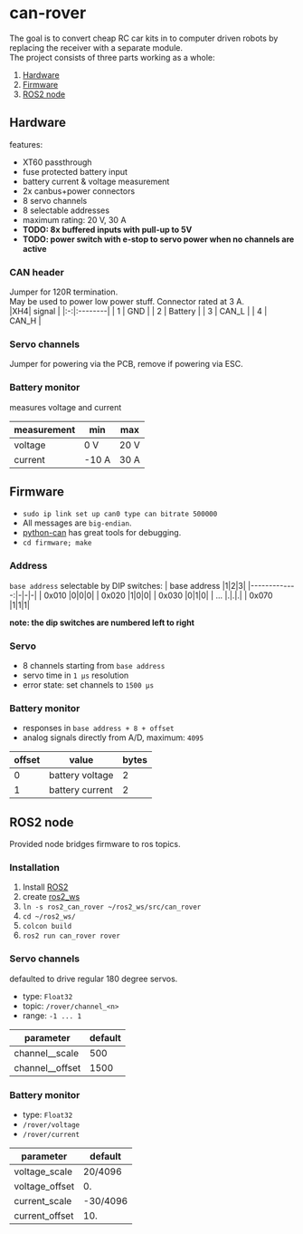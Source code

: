 # can-rover
The goal is to convert cheap RC car kits in to computer driven robots by
replacing the receiver with a separate module.  
The project consists of three parts working as a whole:
1. [Hardware](#hardware)
2. [Firmware](#firmware)
3. [ROS2 node](#ros2-node)

## Hardware
features:
* XT60 passthrough
* fuse protected battery input
* battery current & voltage measurement
* 2x canbus+power connectors
* 8 servo channels
* 8 selectable addresses
* maximum rating: 20 V, 30 A
* **TODO: 8x buffered inputs with pull-up to 5V**
* **TODO: power switch with e-stop to servo power when no channels are active**

### CAN header
Jumper for 120R termination.  
May be used to power low power stuff. Connector rated at 3 A.  
|XH4|  signal |
|:-:|:--------|
| 1 | GND     |
| 2 | Battery |
| 3 | CAN\_L  |
| 4 | CAN\_H  |

### Servo channels
Jumper for powering via the PCB, remove if powering via ESC.

### Battery monitor
measures voltage and current

|measurement|  min  | max  |
|-----------|-------|------|
|voltage    |  0 V  | 20 V |
|current    | -10 A | 30 A |

## Firmware
* `sudo ip link set up can0 type can bitrate 500000`  
* All messages are `big-endian`. 
* [python-can](https://python-can.readthedocs.io/en/stable/scripts.html) has great tools for debugging.
* `cd firmware; make`

### Address
`base address` selectable by DIP switches:
| base address |1|2|3|
|-------------:|-|-|-|
| 0x010        |0|0|0|
| 0x020        |1|0|0|
| 0x030        |0|1|0|
| ...          |.|.|.|
| 0x070        |1|1|1|

**note: the dip switches are numbered left to right**

### Servo

* 8 channels starting from `base address`
* servo time in `1 µs` resolution
* error state: set channels to `1500 µs`

### Battery monitor
* responses in `base address + 8 + offset`
* analog signals directly from A/D, maximum: `4095`

| offset | value               | bytes |
|--------|---------------------|-------|
| 0      | battery voltage     | 2     |
| 1      | battery current     | 2     |

## ROS2 node
Provided node bridges firmware to ros topics.

### Installation
1. Install [ROS2](https://docs.ros.org/en/jazzy/Installation.html)
2. create [ros2_ws](https://docs.ros.org/en/jazzy/Tutorials/Beginner-Client-Libraries/Creating-A-Workspace/Creating-A-Workspace.html)
3. `ln -s ros2_can_rover ~/ros2_ws/src/can_rover`
4. `cd ~/ros2_ws/`
5. `colcon build`
6. `ros2 run can_rover rover`

### Servo channels
defaulted to drive regular 180 degree servos.
* type: `Float32`
* topic: `/rover/channel_<n>`
* range: `-1 ... 1`

|parameter           |default |
|--------------------|--------|
|channel\_<n>\_scale |500     |
|channel\_<n>\_offset|1500    |

### Battery monitor

* type: `Float32`
* `/rover/voltage`
* `/rover/current`

|parameter      |default |
|---------------|--------|
|voltage\_scale |20/4096 |
|voltage\_offset|0.      |
|current\_scale |-30/4096|
|current\_offset|10.     |

